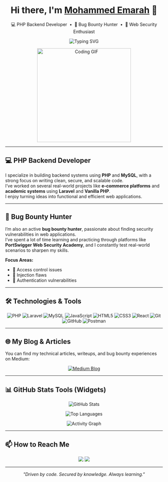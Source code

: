 <!-- 👋 INTRO -->
<h1 align="center">Hi there, I'm <a href="https://www.linkedin.com/in/mohammed-emarah11/" target="_blank">Mohammed Emarah</a> 👋</h1>

<p align="center">
💻 PHP Backend Developer &nbsp;•&nbsp; 🐞 Bug Bounty Hunter &nbsp;•&nbsp; 🔐 Web Security Enthusiast  
</p>

<p align="center">
  <img src="https://readme-typing-svg.herokuapp.com?font=Fira+Code&size=22&pause=1000&color=58A6FF&center=true&vCenter=true&width=435&lines=Welcome+to+my+GitHub!;PHP+Backend+Developer;Bug+Bounty+Hunter;Web+Security+Enthusiast" alt="Typing SVG" />
</p>

<!-- GIF Animation -->
<p align="center">
  <img src="https://media.giphy.com/media/qgQUggAC3Pfv687qPC/giphy.gif" width="300" alt="Coding GIF">
</p>

---

## 💻 PHP Backend Developer

I specialize in building backend systems using **PHP** and **MySQL**, with a strong focus on writing clean, secure, and scalable code.  
I’ve worked on several real-world projects like **e-commerce platforms** and **academic systems** using **Laravel** and **Vanilla PHP**.  
I enjoy turning ideas into functional and efficient web applications.

---

## 🐞 Bug Bounty Hunter

I’m also an active **bug bounty hunter**, passionate about finding security vulnerabilities in web applications.  
I’ve spent a lot of time learning and practicing through platforms like **PortSwigger Web Security Academy**, and I constantly test real-world scenarios to sharpen my skills.

**Focus Areas:**
- 🔐 Access control issues  
- 💉 Injection flaws  
- 🔑 Authentication vulnerabilities

---

## 🛠️ Technologies & Tools

<p align="center">
  <img src="https://img.shields.io/badge/-PHP-777BB4?style=for-the-badge&logo=php&logoColor=white" alt="PHP" />
  <img src="https://img.shields.io/badge/-Laravel-FF2D20?style=for-the-badge&logo=laravel&logoColor=white" alt="Laravel" />
  <img src="https://img.shields.io/badge/-MySQL-4479A1?style=for-the-badge&logo=mysql&logoColor=white" alt="MySQL" />
  <img src="https://img.shields.io/badge/-JavaScript-F7DF1E?style=for-the-badge&logo=javascript&logoColor=black" alt="JavaScript" />
  <img src="https://img.shields.io/badge/-HTML5-E34F26?style=for-the-badge&logo=html5&logoColor=white" alt="HTML5" />
  <img src="https://img.shields.io/badge/-CSS3-1572B6?style=for-the-badge&logo=css3&logoColor=white" alt="CSS3" />
  <img src="https://img.shields.io/badge/-React-61DAFB?style=for-the-badge&logo=react&logoColor=black" alt="React" />
  <img src="https://img.shields.io/badge/-Git-F05032?style=for-the-badge&logo=git&logoColor=white" alt="Git" />
  <img src="https://img.shields.io/badge/-GitHub-181717?style=for-the-badge&logo=github&logoColor=white" alt="GitHub" />
  <img src="https://img.shields.io/badge/-Postman-FF6C37?style=for-the-badge&logo=postman&logoColor=white" alt="Postman" />
</p>

---

## 🌐 My Blog & Articles

You can find my technical articles, writeups, and bug bounty experiences on Medium:

<p align="center">
  <a href="https://medium.com/@mohammedemarah" target="_blank">
    <img src="https://img.shields.io/badge/Visit%20My%20Blog-Medium-12100E?style=for-the-badge&logo=medium&logoColor=white" alt="Medium Blog"/>
  </a>
</p>

---

## 📊 GitHub Stats Tools (Widgets)

<p align="center">
  <img src="https://github-readme-stats.vercel.app/api?username=Mohammed-Emarah23&show_icons=true&theme=tokyonight&cache_seconds=3600" alt="GitHub Stats" />
</p>

<p align="center">
  <img src="https://github-readme-stats.vercel.app/api/top-langs/?username=Mohammed-Emarah23&layout=compact&theme=tokyonight&cache_seconds=3600" alt="Top Languages" />
</p>

<!-- البديل عن GitHub Streak -->
<p align="center">
  <img src="https://github-readme-activity-graph.vercel.app/graph?username=Mohammed-Emarah23&theme=tokyo-night" alt="Activity Graph" />
</p>

---

## 📫 How to Reach Me

<p align="center">
  <a href="mailto:memarah37@gmail.com"><img src="https://img.shields.io/badge/Email-D14836?style=for-the-badge&logo=gmail&logoColor=white"/></a>
  <a href="https://www.linkedin.com/in/mohammed-emarah11/"><img src="https://img.shields.io/badge/LinkedIn-0077B5?style=for-the-badge&logo=linkedin&logoColor=white"/></a>
</p>

---

<p align="center">
  <i>"Driven by code. Secured by knowledge. Always learning."</i>
</p>





